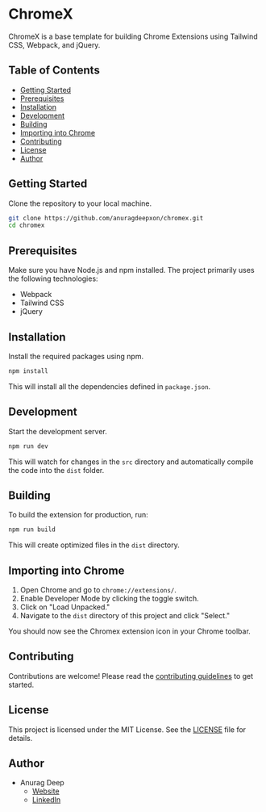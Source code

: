 # ChromeX

ChromeX is a base template for building Chrome Extensions using Tailwind CSS, Webpack, and jQuery.

## Table of Contents

- [Getting Started](#getting-started)
- [Prerequisites](#prerequisites)
- [Installation](#installation)
- [Development](#development)
- [Building](#building)
- [Importing into Chrome](#importing-into-chrome)
- [Contributing](#contributing)
- [License](#license)
- [Author](#author)

## Getting Started

Clone the repository to your local machine.

```bash
git clone https://github.com/anuragdeepxon/chromex.git
cd chromex
```

## Prerequisites

Make sure you have Node.js and npm installed. The project primarily uses the following technologies:

- Webpack
- Tailwind CSS
- jQuery

## Installation

Install the required packages using npm.

```bash
npm install
```

This will install all the dependencies defined in `package.json`.

## Development

Start the development server.

```bash
npm run dev
```

This will watch for changes in the `src` directory and automatically compile the code into the `dist` folder.

## Building

To build the extension for production, run:

```bash
npm run build
```

This will create optimized files in the `dist` directory.

## Importing into Chrome

1. Open Chrome and go to `chrome://extensions/`.
2. Enable Developer Mode by clicking the toggle switch.
3. Click on "Load Unpacked."
4. Navigate to the `dist` directory of this project and click "Select."

You should now see the Chromex extension icon in your Chrome toolbar.

## Contributing

Contributions are welcome! Please read the [contributing guidelines](CONTRIBUTING.md) to get started.

## License

This project is licensed under the MIT License. See the [LICENSE](LICENSE.md) file for details.

## Author

- Anurag Deep
  - [Website](https://anuragdeep.com)
  - [LinkedIn](https://www.linkedin.com/in/anuragdeepxon/)

